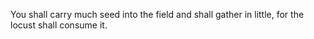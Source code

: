 You shall carry much seed into the field and shall gather in little, for the locust shall consume it.
